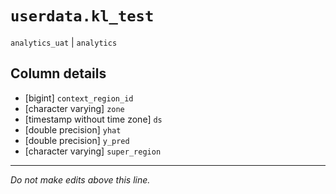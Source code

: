 # `userdata.kl_test`
`analytics_uat` | `analytics`

## Column details
* [bigint]    `context_region_id`
* [character varying] `zone`
* [timestamp without time zone] `ds`
* [double precision] `yhat`
* [double precision] `y_pred`
* [character varying] `super_region`

-------------------------------------------------------------------------------
*Do not make edits above this line.*
